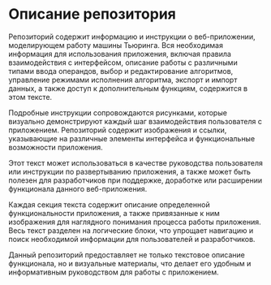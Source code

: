 # Описание репозитория

Репозиторий содержит информацию и инструкции о веб-приложении, моделирующем работу машины Тьюринга. Вся необходимая информация для использования приложения, включая правила взаимодействия с интерфейсом, описание работы с различными типами ввода операндов, выбор и редактирование алгоритмов, управление режимами исполнения алгоритма, экспорт и импорт данных, а также доступ к дополнительным функциям, содержится в этом тексте.

Подробные инструкции сопровождаются рисунками, которые визуально демонстрируют каждый шаг взаимодействия пользователя с приложением. Репозиторий содержит изображения и ссылки, указывающие на различные элементы интерфейса и функциональные возможности приложения.

Этот текст может использоваться в качестве руководства пользователя или инструкции по развертыванию приложения, а также может быть полезен для разработчиков при поддержке, доработке или расширении функционала данного веб-приложения.

Каждая секция текста содержит описание определенной функциональности приложения, а также привязанные к ним изображения для наглядного понимания процесса работы приложения. Весь текст разделен на логические блоки, что упрощает навигацию и поиск необходимой информации для пользователей и разработчиков.

Данный репозиторий предоставляет не только текстовое описание функционала, но и визуальные материалы, что делает его удобным и информативным руководством для работы с приложением.
